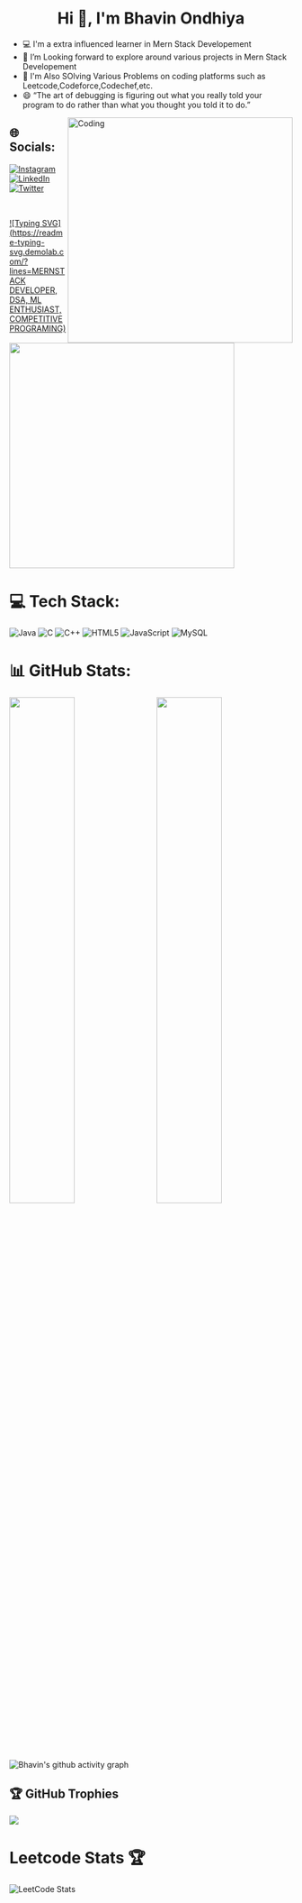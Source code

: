 
<h1 align="center">Hi 👋, I'm Bhavin Ondhiya</h1>


- 💻 I'm a extra influenced learner in Mern Stack Developement
- 🤔 I’m Looking forward to explore around various projects in Mern Stack Developement
- 🌱 I'm Also SOlving Various Problems on coding platforms such as Leetcode,Codeforce,Codechef,etc.
- 😄 “The art of debugging is figuring out what you really told your program to do rather than what you thought you told it to do.”


<img align="right" alt="Coding" width="400" src="https://i.pinimg.com/originals/e8/f4/53/e8f453469a3ec97ecd354df465d73913.gif"/>


## 🌐 Socials:
[![Instagram](https://img.shields.io/badge/Instagram-%23E4405F.svg?logo=Instagram&logoColor=white)](https://www.instagram.com/bhavin_ondhiya/) [![LinkedIn](https://img.shields.io/badge/LinkedIn-%230077B5.svg?logo=linkedin&logoColor=white)](https://www.linkedin.com/in/bhavinondhiya/) [![Twitter](https://img.shields.io/badge/Twitter-%231DA1F2.svg?logo=Twitter&logoColor=white)](https://twitter.com/anish_mathakiya) 

<br>

[![Typing SVG](https://readme-typing-svg.demolab.com/?lines=MERNSTACK DEVELOPER, DSA, ML ENTHUSIAST, COMPETITIVE PROGRAMING)](https://git.io/typing-svg)

<img align="center" width="400" src="mygif.gif">

# 💻 Tech Stack:
![Java](https://img.shields.io/badge/java-%23ED8B00.svg?style=for-the-badge&logo=java&logoColor=white) ![C](https://img.shields.io/badge/c-%2300599C.svg?style=for-the-badge&logo=c&logoColor=white) ![C++](https://img.shields.io/badge/c++-%2300599C.svg?style=for-the-badge&logo=c%2B%2B&logoColor=white) ![HTML5](https://img.shields.io/badge/html5-%23E34F26.svg?style=for-the-badge&logo=html5&logoColor=white) ![JavaScript](https://img.shields.io/badge/javascript-%23323330.svg?style=for-the-badge&logo=javascript&logoColor=%green) ![MySQL](https://img.shields.io/badge/MySQL-%23323330.svg?style=for-the-badge&logo=MySQL&logoColor=%23F7DF1E)

# 📊 GitHub Stats:

<img  src="https://github-readme-stats.vercel.app/api?username=bhavinondhiya&count_private=true&show_icons=true&theme=gotham" width="48%" align="right" >
<img  src="https://github-readme-streak-stats.herokuapp.com/?user=bhavinondhiya&theme=gotham" width="48%" >
<br>

<!-- ![github graph](https://activity-graph.herokuapp.com/graph?username=bhavinondhiya&theme=gotham&area=true) -->
![Bhavin's github activity graph](https://github-readme-activity-graph.cyclic.app/graph?username=bhavinondhiya&theme=gotham&area=true)

## 🏆 GitHub Trophies
![](https://github-profile-trophy.vercel.app/?username=bhavinondhiya&theme=dracula&no-frame=true&no-bg=true&margin-w=4)

# Leetcode Stats 🏆

![LeetCode Stats](https://leetcard.jacoblin.cool/bhavinondhiya0?theme=nord&font=Ubuntu%20Mono&ext=heatmap)


